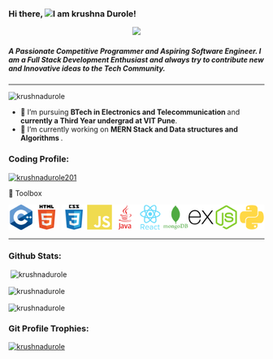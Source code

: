 
### Hi there, <img src="https://raw.githubusercontent.com/MartinHeinz/MartinHeinz/master/wave.gif" width="30px">I am krushna Durole!

<div id="header" align="center">
  <img src="https://tse1.mm.bing.net/th?id=OIP.fhjjF-H5TQZ8uvd6udEYwgHaJ4&pid=Api&P=0" width="100"/>
</div>
 <h5 align = "center>
  #### I am TY student pursuing Btech,2024 at VIT PUNE. 
  #### Full Stack Web developer . 
  #### Programming langaugaes that I am familiar with are : c/c++ for coding , Java for OOPS, Python , R for Data science.
  #### cpp is my favourite programming language ,I always prefer while coding.
  #### web developement : HTML,CSS,JAVASCRIPT , REACT JS, working on MERN
  #### Worked on Mysql Database.
  </h5>
  <h3 align="center">A Passionate Competitive Programmer and Aspiring Software Engineer. I am a Full Stack Development Enthusiast and always try to contribute new and Innovative ideas to the Tech Community.</h3>
  
  ---
  <p align="left"> <img src="https://komarev.com/ghpvc/?username=krushnadurole&label=Profile%20views&color=green&style=flat" alt="krushnadurole" /> </p>

- 💼 I’m pursuing <strong>BTech in Electronics and Telecommunication </strong> and <strong>currently a Third Year undergrad at VIT Pune</strong>.
- 🔭 I’m currently working on <strong>MERN Stack and Data structures and Algorithms </strong>.

<h3 align="left">Coding Profile:</h3>
<p align="left">
<a href="https://www.hackerrank.com/krushnadurole201" target="blank"><img align="center" src="https://raw.githubusercontent.com/rahuldkjain/github-profile-readme-generator/master/src/images/icons/Social/hackerrank.svg" alt="krushnadurole201" height="30" width="40" /></a>

</p>
🧰 Toolbox


<img src="https://github.com/devicons/devicon/blob/master/icons/cplusplus/cplusplus-original.svg" alt="CPP" width="50" height="50"/><img src="https://github.com/devicons/devicon/blob/master/icons/html5/html5-original-wordmark.svg" alt="HTML Logo" width="50" height="50"/> <img src="https://github.com/devicons/devicon/blob/master/icons/css3/css3-original-wordmark.svg" alt="CSS Logo" width="50" height="50"/><img src="https://github.com/devicons/devicon/blob/master/icons/javascript/javascript-plain.svg" alt="Javascript" width="50" height="50"/><img src="https://github.com/devicons/devicon/blob/master/icons/java/java-plain-wordmark.svg" alt="JAVA" width="50" height="50"/><img src="https://github.com/devicons/devicon/blob/master/icons/react/react-original-wordmark.svg" alt="REACT" width="50" height="50"/><img src="https://github.com/devicons/devicon/blob/master/icons/mongodb/mongodb-plain-wordmark.svg" alt="MongoDB" width="50" height="50"/><img src="https://github.com/devicons/devicon/blob/master/icons/express/express-original.svg" alt="Express" width="50" height="50"/><img src="https://github.com/devicons/devicon/blob/master/icons/nodejs/nodejs-plain.svg" alt="NodeJs" width="50" height="50"/><img src="https://github.com/devicons/devicon/blob/master/icons/python/python-plain.svg" alt="NodeJs" width="50" height="50"/>

---


<h3 align="left">Github Stats:</h3>
<p>&nbsp;<img align="center" src="https://github-readme-stats.vercel.app/api?username=krushnadurole&show_icons=true&theme=dark&locale=en" alt="krushnadurole" /></p>
<p><img align="center" src="https://github-readme-stats.vercel.app/api/top-langs?username=krushnadurole&show_icons=true&theme=dark&layout=compact" alt="krushnadurole" /></p>
<p><img align="center" src="https://github-readme-streak-stats.herokuapp.com/?user=krushnadurole&theme=dark" alt="krushnadurole" /></p>



<h3 align="left">Git Profile Trophies:</h3>
<p align="left"> <a href="https://github.com/ryo-ma/github-profile-trophy"><img src="https://github-profile-trophy.vercel.app?username=krushnadurole&show_icons=true&theme=dark" alt="krushnadurole" /></a></p>

<!--
**krushnadurole/krushnadurole** is a ✨ _special_ ✨ repository because its `README.md` (this file) appears on your GitHub profile.



Here are some ideas to get you started:

- 🔭 I’m currently working on ...
- 🌱 I’m currently learning ...
- 👯 I’m looking to collaborate on ...
- 🤔 I’m looking for help with ...
- 💬 Ask me about ...
- 📫 How to reach me: ...
- 😄 Pronouns: ...
- ⚡ Fun fact: ...
-->


